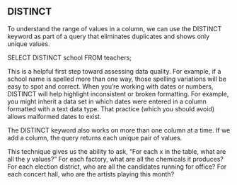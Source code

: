 ## DISTINCT
<p>To understand the range of values in a column, we can use the DISTINCT keyword as part of a query that eliminates duplicates and shows only unique values.</p>

SELECT DISTINCT school
FROM teachers;

This is a helpful first step toward assessing data quality. For example, if a school name is spelled more than one way, those spelling variations will be easy to spot and correct. When you’re working with dates or numbers, DISTINCT will help highlight inconsistent or broken formatting. For example, you might inherit a data set in which dates were entered in a column formatted with a text data type. That practice (which you should avoid) allows malformed dates to exist.

The DISTINCT keyword also works on more than one column at a time. If we add a column, the query returns each unique pair of values.


This technique gives us the ability to ask, “For each x in the table, what are all the y values?” For each factory, what are all the chemicals it produces? For each election district, who are all the candidates running for office? For each concert hall, who are the artists playing this month?

